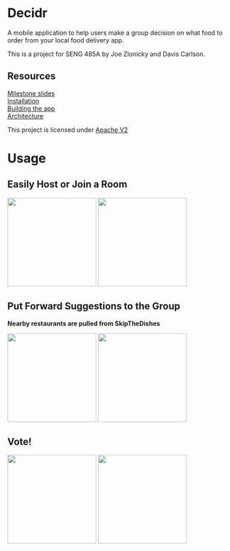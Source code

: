 # Decidr
A mobile application to help users make a group decision on what food to order from your local food delivery app.

This is a project for SENG 485A by Joe Zlonicky and Davis Carlson.

## Resources
[Milestone slides](https://github.com/DecidrApp/decidr/wiki)  
[Installation](https://github.com/DecidrApp/decidr/wiki/Installation)  
[Building the app](https://github.com/DecidrApp/decidr/wiki/Building)  
[Architecture](https://github.com/DecidrApp/decidr/wiki/Architecture)  

This project is licensed under [Apache V2](https://github.com/DecidrApp/decidr/blob/master/LICENSE.txt)

# Usage

## Easily Host or Join a Room
<img src="https://user-images.githubusercontent.com/26125698/156955437-5c3ffb24-ff26-45c1-9c01-503dd66ff0cc.png" width="200"> <img src="https://user-images.githubusercontent.com/26125698/156955640-ff8d85f3-fec1-4846-b6e5-f18862a405a3.png" width="200">

## Put Forward Suggestions to the Group
**Nearby restaurants are pulled from SkipTheDishes**  

<img src="https://user-images.githubusercontent.com/26125698/156955816-9c0c6b98-6022-4deb-90b0-33de6c0e5ee6.png" width="200"> <img src="https://user-images.githubusercontent.com/26125698/156955863-697e8001-9fbe-44d8-b905-a046ed29c5a3.png" width="200">

## Vote!
<img src="https://user-images.githubusercontent.com/26125698/156955998-b5cdf982-c21b-4339-8a04-79ba8e789657.png" width="200"> <img src="https://user-images.githubusercontent.com/26125698/156956024-f785e04a-0e61-4103-8d5f-f73c9d4bd8d6.png" width="200">
